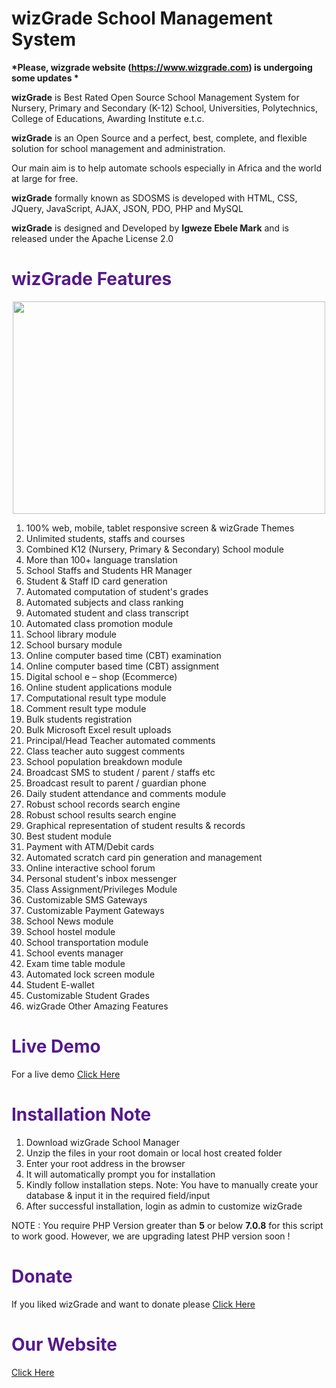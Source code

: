 # wizGrade School Management System 

<b>*Please, wizgrade website (https://www.wizgrade.com) is undergoing some updates *</b>

<b>wizGrade</b> is Best Rated Open Source School Management System for Nursery, Primary and Secondary (K-12) School, Universities, Polytechnics, College of Educations, Awarding Institute e.t.c.

<b>wizGrade</b> is an Open Source and a perfect, best, complete, and flexible solution for school management and administration.

Our main aim is to help automate schools especially in Africa and the world at large for free.

<b>wizGrade</b> formally known as SDOSMS is developed with HTML, CSS, JQuery, JavaScript, AJAX, JSON, PDO, PHP and MySQL

<b>wizGrade</b> is designed and Developed by <b>Igweze Ebele Mark</b> and is released under the Apache License 2.0 


<h1 style="color:#551A8B">wizGrade  Features</h1>
<center><img src="https://www.wizgrade.com/images/features.jpg"height="340" width="500"></center>

<ol> 
<li>100% web, mobile, tablet responsive screen & wizGrade Themes</li>
<li>Unlimited students, staffs and courses</li>
<li>Combined K12 (Nursery, Primary & Secondary) School module</li>
<li>More than 100+ language translation</li>
<li>School Staffs and Students HR Manager</li>
<li>Student & Staff ID card generation</li>
<li>Automated computation of student's grades</li>
<li>Automated subjects and class ranking</li>
<li>Automated student and class transcript</li>
<li>Automated class promotion module</li>
<li>School library module</li>
<li>School bursary module</li>
<li>Online computer based time (CBT) examination</li>
<li>Online computer based time (CBT) assignment</li>
<li>Digital school e – shop (Ecommerce) </li>
<li>Online student applications module</li>
<li>Computational result type module</li>
<li>Comment result type module</li>
<li>Bulk students registration</li>
<li>Bulk Microsoft Excel result uploads</li>
<li>Principal/Head Teacher automated comments</li>
<li>Class teacher auto suggest comments</li>
<li>School population breakdown module</li>
<li>Broadcast SMS to student / parent / staffs etc</li>
<li>Broadcast result to parent / guardian phone</li>
<li>Daily student attendance and comments module</li>
<li>Robust school records search engine</li>
<li>Robust school results search engine</li>
<li>Graphical representation of student results & records</li>
<li>Best student module</li>
<li>Payment with ATM/Debit cards</li>
<li>Automated scratch card pin generation and management</li>
<li>Online interactive school forum</li>
<li>Personal student's inbox messenger</li>
<li>Class Assignment/Privileges Module</li>
<li>Customizable SMS Gateways</li>
<li>Customizable Payment Gateways</li>
<li>School News module</li>
<li>School hostel module</li>
<li>School transportation module</li>
<li>School events manager</li>
<li>Exam time table  module</li>
<li>Automated lock screen  module</li>
<li>Student E-wallet</li>
<li>Customizable Student Grades</li>
<li>wizGrade Other Amazing Features</li>
</ol>

<h1 style="color:#551A8B !important;">Live Demo</h1>
For a live demo <a href="https://www.k12.wizgrade.com">Click Here</a>

<h1 style="color:#551A8B !important;">Installation Note</h1>
<ol>
<li>Download wizGrade School Manager</li>
<li>Unzip the files in your root domain or local host created folder</li>
<li>Enter your root address in the browser</li>
<li>It will automatically prompt you for installation</li>
<li> Kindly follow installation steps. Note: You have to manually create your database & input  it in the required field/input</li>
<li>After successful installation, login as admin to customize wizGrade</li>
</ol>
<p>NOTE : You require PHP Version greater than <b>5</b> or below <b>7.0.8</b> for this script to work good. However, we are upgrading latest PHP version soon !</p>
       
<h1 style="color:#551A8B !important;">Donate</h1>
If you liked wizGrade and want to donate please <a href="https://www.wizgrade.com/?q=i#donate">Click Here</a>

<h1 style="color:#551A8B !important;">Our Website</h1>
<a href="https://www.wizgrade.com">Click Here</a>
